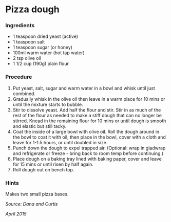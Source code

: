 # Pizza dough

### Ingredients

* 1 teaspoon dried yeast (active)
* 1 teaspoon salt
* 1 teaspoon sugar (or honey)
* 100ml warm water (hot tap water)
* 2 tsp olive oil
* 1 1/2 cup (190g) plain flour

### Procedure

1. Put yeast, salt, sugar and warm water in a bowl and whisk until just combined.
2. Gradually whisk in the olive oil then leave in a warm place for 10 mins or until the mixture starts to bubble.
3. Stir to dissolve yeast.  Add half the flour and stir.  Stir in as much of the rest of the flour as needed to make a stiff dough that can no longer be stirred.  Knead in the remaining flour for 10 mins or until dough is smooth and elastic but still tacky.
4. Coat the inside of a large bowl with olive oil. Roll the dough around in the bowl to coat it with oil, then place in the bowl, cover with a cloth and leave for 1-1.5 hours, or until doubled in size.
5. Punch down the dough to expel trapped air. (Optional: wrap in gladwrap and refrigerate or freeze - bring back to room temp before continuing.)
6. Place dough on a baking tray lined with baking paper, cover and leave for 15 mins or until risen by half again.
7. Roll dough out on bench top.

### Hints

Makes two small pizza bases.

_Source: Dana and Curtis_

_April 2015_
